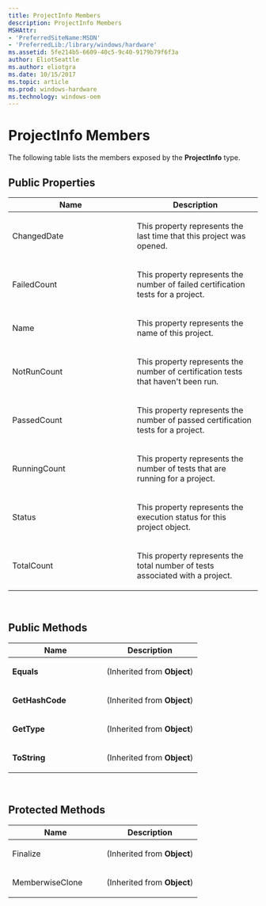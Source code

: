 ```yaml
---
title: ProjectInfo Members
description: ProjectInfo Members
MSHAttr:
- 'PreferredSiteName:MSDN'
- 'PreferredLib:/library/windows/hardware'
ms.assetid: 5fe214b5-6609-40c5-9c40-9179b79f6f3a
author: EliotSeattle
ms.author: eliotgra
ms.date: 10/15/2017
ms.topic: article
ms.prod: windows-hardware
ms.technology: windows-oem
---
```


# ProjectInfo Members


The following table lists the members exposed by the **ProjectInfo** type.

## <span id="Public_Properties"></span><span id="public_properties"></span><span id="PUBLIC_PROPERTIES"></span>Public Properties


<table>
<colgroup>
<col width="50%" />
<col width="50%" />
</colgroup>
<thead>
<tr class="header">
<th>Name</th>
<th>Description</th>
</tr>
</thead>
<tbody>
<tr class="odd">
<td><p>ChangedDate</p></td>
<td><p>This property represents the last time that this project was opened.</p></td>
</tr>
<tr class="even">
<td><p>FailedCount</p></td>
<td><p>This property represents the number of failed certification tests for a project.</p></td>
</tr>
<tr class="odd">
<td><p>Name</p></td>
<td><p>This property represents the name of this project.</p></td>
</tr>
<tr class="even">
<td><p>NotRunCount</p></td>
<td><p>This property represents the number of certification tests that haven't been run.</p></td>
</tr>
<tr class="odd">
<td><p>PassedCount</p></td>
<td><p>This property represents the number of passed certification tests for a project.</p></td>
</tr>
<tr class="even">
<td><p>RunningCount</p></td>
<td><p>This property represents the number of tests that are running for a project.</p></td>
</tr>
<tr class="odd">
<td><p>Status</p></td>
<td><p>This property represents the execution status for this project object.</p></td>
</tr>
<tr class="even">
<td><p>TotalCount</p></td>
<td><p>This property represents the total number of tests associated with a project.</p></td>
</tr>
</tbody>
</table>

 

## <span id="Public_Methods"></span><span id="public_methods"></span><span id="PUBLIC_METHODS"></span>Public Methods


<table>
<colgroup>
<col width="50%" />
<col width="50%" />
</colgroup>
<thead>
<tr class="header">
<th>Name</th>
<th>Description</th>
</tr>
</thead>
<tbody>
<tr class="odd">
<td><p><strong>Equals</strong></p></td>
<td><p>(Inherited from <strong>Object</strong>)</p></td>
</tr>
<tr class="even">
<td><p><strong>GetHashCode</strong></p></td>
<td><p>(Inherited from <strong>Object</strong>)</p></td>
</tr>
<tr class="odd">
<td><p><strong>GetType</strong></p></td>
<td><p>(Inherited from <strong>Object</strong>)</p></td>
</tr>
<tr class="even">
<td><p><strong>ToString</strong></p></td>
<td><p>(Inherited from <strong>Object</strong>)</p></td>
</tr>
</tbody>
</table>

 

## <span id="Protected_Methods"></span><span id="protected_methods"></span><span id="PROTECTED_METHODS"></span>Protected Methods


<table>
<colgroup>
<col width="50%" />
<col width="50%" />
</colgroup>
<thead>
<tr class="header">
<th>Name</th>
<th>Description</th>
</tr>
</thead>
<tbody>
<tr class="odd">
<td><p>Finalize</p></td>
<td><p>(Inherited from <strong>Object</strong>)</p></td>
</tr>
<tr class="even">
<td><p>MemberwiseClone</p></td>
<td><p>(Inherited from <strong>Object</strong>)</p></td>
</tr>
</tbody>
</table>

 

 

 






